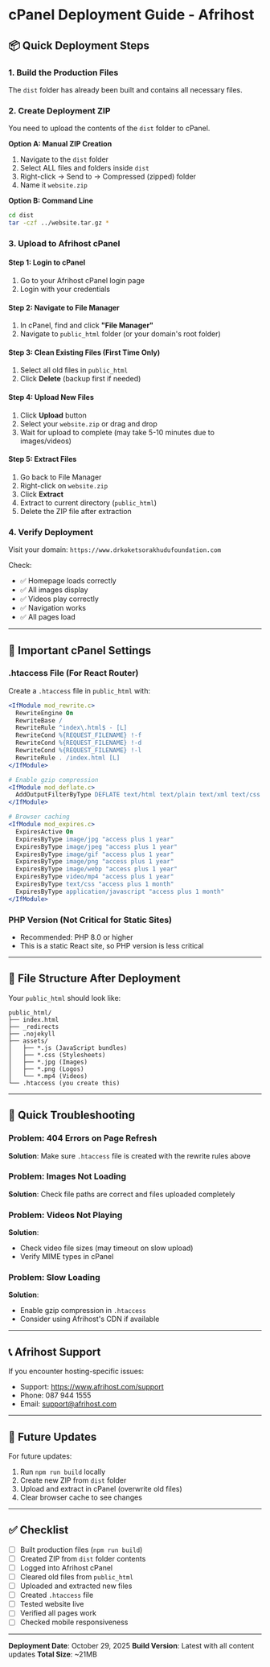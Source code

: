 # cPanel Deployment Guide - Afrihost

## 📦 Quick Deployment Steps

### 1. Build the Production Files
The `dist` folder has already been built and contains all necessary files.

### 2. Create Deployment ZIP
You need to upload the contents of the `dist` folder to cPanel.

**Option A: Manual ZIP Creation**
1. Navigate to the `dist` folder
2. Select ALL files and folders inside `dist`
3. Right-click → Send to → Compressed (zipped) folder
4. Name it `website.zip`

**Option B: Command Line**
```bash
cd dist
tar -czf ../website.tar.gz *
```

### 3. Upload to Afrihost cPanel

#### Step 1: Login to cPanel
1. Go to your Afrihost cPanel login page
2. Login with your credentials

#### Step 2: Navigate to File Manager
1. In cPanel, find and click **"File Manager"**
2. Navigate to `public_html` folder (or your domain's root folder)

#### Step 3: Clean Existing Files (First Time Only)
1. Select all old files in `public_html`
2. Click **Delete** (backup first if needed)

#### Step 4: Upload New Files
1. Click **Upload** button
2. Select your `website.zip` or drag and drop
3. Wait for upload to complete (may take 5-10 minutes due to images/videos)

#### Step 5: Extract Files
1. Go back to File Manager
2. Right-click on `website.zip`
3. Click **Extract**
4. Extract to current directory (`public_html`)
5. Delete the ZIP file after extraction

### 4. Verify Deployment

Visit your domain: `https://www.drkoketsorakhudufoundation.com`

Check:
- ✅ Homepage loads correctly
- ✅ All images display
- ✅ Videos play correctly
- ✅ Navigation works
- ✅ All pages load

---

## 🔧 Important cPanel Settings

### .htaccess File (For React Router)
Create a `.htaccess` file in `public_html` with:

```apache
<IfModule mod_rewrite.c>
  RewriteEngine On
  RewriteBase /
  RewriteRule ^index\.html$ - [L]
  RewriteCond %{REQUEST_FILENAME} !-f
  RewriteCond %{REQUEST_FILENAME} !-d
  RewriteCond %{REQUEST_FILENAME} !-l
  RewriteRule . /index.html [L]
</IfModule>

# Enable gzip compression
<IfModule mod_deflate.c>
  AddOutputFilterByType DEFLATE text/html text/plain text/xml text/css text/javascript application/javascript application/json
</IfModule>

# Browser caching
<IfModule mod_expires.c>
  ExpiresActive On
  ExpiresByType image/jpg "access plus 1 year"
  ExpiresByType image/jpeg "access plus 1 year"
  ExpiresByType image/gif "access plus 1 year"
  ExpiresByType image/png "access plus 1 year"
  ExpiresByType image/webp "access plus 1 year"
  ExpiresByType video/mp4 "access plus 1 year"
  ExpiresByType text/css "access plus 1 month"
  ExpiresByType application/javascript "access plus 1 month"
</IfModule>
```

### PHP Version (Not Critical for Static Sites)
- Recommended: PHP 8.0 or higher
- This is a static React site, so PHP version is less critical

---

## 📁 File Structure After Deployment

Your `public_html` should look like:
```
public_html/
├── index.html
├── _redirects
├── .nojekyll
├── assets/
│   ├── *.js (JavaScript bundles)
│   ├── *.css (Stylesheets)
│   ├── *.jpg (Images)
│   ├── *.png (Logos)
│   └── *.mp4 (Videos)
└── .htaccess (you create this)
```

---

## 🚀 Quick Troubleshooting

### Problem: 404 Errors on Page Refresh
**Solution**: Make sure `.htaccess` file is created with the rewrite rules above

### Problem: Images Not Loading
**Solution**: Check file paths are correct and files uploaded completely

### Problem: Videos Not Playing
**Solution**:
- Check video file sizes (may timeout on slow upload)
- Verify MIME types in cPanel

### Problem: Slow Loading
**Solution**:
- Enable gzip compression in `.htaccess`
- Consider using Afrihost's CDN if available

---

## 📞 Afrihost Support

If you encounter hosting-specific issues:
- Support: https://www.afrihost.com/support
- Phone: 087 944 1555
- Email: support@afrihost.com

---

## 🔄 Future Updates

For future updates:
1. Run `npm run build` locally
2. Create new ZIP from `dist` folder
3. Upload and extract in cPanel (overwrite old files)
4. Clear browser cache to see changes

---

## ✅ Checklist

- [ ] Built production files (`npm run build`)
- [ ] Created ZIP from `dist` folder contents
- [ ] Logged into Afrihost cPanel
- [ ] Cleared old files from `public_html`
- [ ] Uploaded and extracted new files
- [ ] Created `.htaccess` file
- [ ] Tested website live
- [ ] Verified all pages work
- [ ] Checked mobile responsiveness

---

**Deployment Date**: October 29, 2025
**Build Version**: Latest with all content updates
**Total Size**: ~21MB
